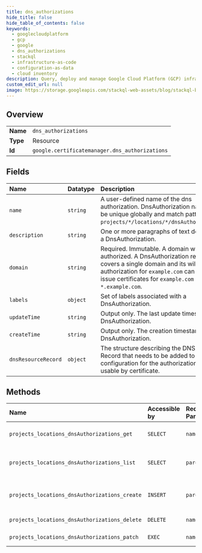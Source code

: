 ```yaml
---
title: dns_authorizations
hide_title: false
hide_table_of_contents: false
keywords:
  - googlecloudplatform
  - gcp
  - google
  - dns_authorizations
  - stackql
  - infrastructure-as-code
  - configuration-as-data
  - cloud inventory
description: Query, deploy and manage Google Cloud Platform (GCP) infrastructure and resources using SQL
custom_edit_url: null
image: https://storage.googleapis.com/stackql-web-assets/blog/stackql-blog-post-featured-image.png
---
```

  
    

## Overview
<table><tbody>
<tr><td><b>Name</b></td><td><code>dns_authorizations</code></td></tr>
<tr><td><b>Type</b></td><td>Resource</td></tr>
<tr><td><b>Id</b></td><td><code>google.certificatemanager.dns_authorizations</code></td></tr>
</tbody></table>

## Fields
| Name | Datatype | Description |
|:-----|:---------|:------------|
| `name` | `string` | A user-defined name of the dns authorization. DnsAuthorization names must be unique globally and match pattern `projects/*/locations/*/dnsAuthorizations/*`. |
| `description` | `string` | One or more paragraphs of text description of a DnsAuthorization. |
| `domain` | `string` | Required. Immutable. A domain which is being authorized. A DnsAuthorization resource covers a single domain and its wildcard, e.g. authorization for `example.com` can be used to issue certificates for `example.com` and `*.example.com`. |
| `labels` | `object` | Set of labels associated with a DnsAuthorization. |
| `updateTime` | `string` | Output only. The last update timestamp of a DnsAuthorization. |
| `createTime` | `string` | Output only. The creation timestamp of a DnsAuthorization. |
| `dnsResourceRecord` | `object` | The structure describing the DNS Resource Record that needs to be added to DNS configuration for the authorization to be usable by certificate. |
## Methods
| Name | Accessible by | Required Params | Description |
|:-----|:--------------|:----------------|:------------|
| `projects_locations_dnsAuthorizations_get` | `SELECT` | `name` | Gets details of a single DnsAuthorization. |
| `projects_locations_dnsAuthorizations_list` | `SELECT` | `parent` | Lists DnsAuthorizations in a given project and location. |
| `projects_locations_dnsAuthorizations_create` | `INSERT` | `parent` | Creates a new DnsAuthorization in a given project and location. |
| `projects_locations_dnsAuthorizations_delete` | `DELETE` | `name` | Deletes a single DnsAuthorization. |
| `projects_locations_dnsAuthorizations_patch` | `EXEC` | `name` | Updates a DnsAuthorization. |
